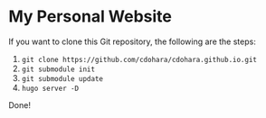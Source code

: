 # My Personal Website

If you want to clone this Git repository, the following are the steps:

1. `git clone https://github.com/cdohara/cdohara.github.io.git`
2. `git submodule init`
3. `git submodule update`
4. `hugo server -D`

Done!
